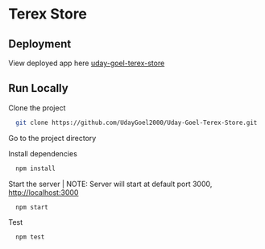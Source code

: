 # Terex Store

## Deployment

View deployed app here [uday-goel-terex-store](https://uday-goel-terex-store.netlify.app/)

## Run Locally

Clone the project

```bash
  git clone https://github.com/UdayGoel2000/Uday-Goel-Terex-Store.git
```

Go to the project directory

Install dependencies

```bash
  npm install
```

Start the server | NOTE: Server will start at default port 3000, [http://localhost:3000](http://localhost:3000)

```bash
  npm start
```

Test

```bash
  npm test
```
